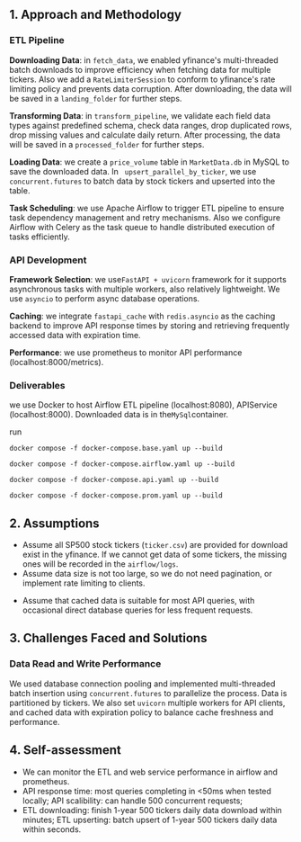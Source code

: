 ## 1. Approach and Methodology

### ETL Pipeline

**Downloading Data**: in `fetch_data`, we enabled yfinance's multi-threaded batch downloads to improve efficiency when fetching data for multiple tickers. Also we add a `RateLimiterSession` to conform to yfinance's rate limiting policy and prevents data corruption. After downloading, the data will be saved in a   `landing_folder` for further steps.

**Transforming Data**: in `transform_pipeline`, we validate each field data types against predefined schema, check data ranges, drop duplicated rows, drop missing values and calculate daily return. After processing, the data will be saved in a `processed_folder` for further steps.

**Loading Data**: we create a `price_volume` table in `MarketData.db` in MySQL to save the downloaded data. In ` upsert_parallel_by_ticker`, we use `concurrent.futures` to batch data by stock tickers and upserted into the table.

**Task Scheduling**: we use Apache Airflow to trigger ETL pipeline to ensure task dependency management and retry mechanisms. Also we configure Airflow with Celery as the task queue to handle distributed execution of tasks efficiently.

### API Development

**Framework Selection**: we use`FastAPI + uvicorn` framework for it supports asynchronous tasks with multiple workers, also relatively lightweight. We use `asyncio` to perform async database operations.

**Caching**: we integrate `fastapi_cache` with `redis.asyncio` as the caching backend to improve API response times by storing and retrieving frequently accessed data with expiration time.

**Performance**: we use prometheus to monitor API performance (localhost:8000/metrics).

### Deliverables

we use Docker to host Airflow ETL pipeline (localhost:8080), APIService (localhost:8000). Downloaded data is in the`MySql`container.

run

`docker compose -f docker-compose.base.yaml up --build`

`docker compose -f docker-compose.airflow.yaml up --build`

`docker compose -f docker-compose.api.yaml up --build`

`docker compose -f docker-compose.prom.yaml up --build`

## 2. Assumptions

- Assume all SP500 stock tickers (`ticker.csv`) are provided for download exist in the yfinance. If we cannot get data of some tickers, the missing ones will be recorded in the `airflow/logs`.
- Assume data size is not too large, so we do not need pagination, or implement rate limiting to clients.

* Assume that cached data is suitable for most API queries, with occasional direct database queries for less frequent requests.

## 3. Challenges Faced and Solutions

### Data Read and Write Performance

We used database connection pooling and implemented multi-threaded batch insertion using `concurrent.futures` to parallelize the process. Data is partitioned by tickers. We also set  `uvicorn` multiple workers for API clients, and cached data with expiration policy to balance cache freshness and performance.

## 4. Self-assessment

- We can monitor the ETL and web service performance in airflow and prometheus.
- API response time: most queries completing in <50ms when tested locally; API scalibility: can handle 500 concurrent requests;
- ETL downloading: finish 1-year 500 tickers daily data download within minutes; ETL upserting: batch upsert of 1-year 500 tickers daily data within seconds.
